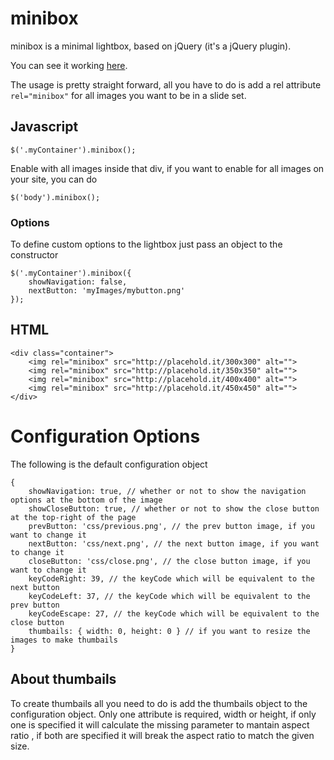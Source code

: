 # minibox

minibox is a minimal lightbox, based on jQuery (it's a jQuery plugin).

You can see it working <a href="http://gosukiwi.github.com/minibox/example.html" target="_blank">here</a>.

The usage is pretty straight forward, all you have to do is add a rel attribute
```rel="minibox"``` for all images you want to be in a slide set.

## Javascript

```
$('.myContainer').minibox();
```

Enable with all images inside that div, if you want to enable for all images on
your site, you can do

```
$('body').minibox();
```

### Options

To define custom options to the lightbox just pass an object to the constructor

```
$('.myContainer').minibox({
    showNavigation: false,
    nextButton: 'myImages/mybutton.png'
});
```

## HTML

<pre><code>&lt;div class=&quot;container&quot;&gt;<br/>    &lt;img rel=&quot;minibox&quot; src=&quot;http://placehold.it/300x300&quot; alt=&quot;&quot;&gt;<br/>    &lt;img rel=&quot;minibox&quot; src=&quot;http://placehold.it/350x350&quot; alt=&quot;&quot;&gt;<br/>    &lt;img rel=&quot;minibox&quot; src=&quot;http://placehold.it/400x400&quot; alt=&quot;&quot;&gt;<br/>    &lt;img rel=&quot;minibox&quot; src=&quot;http://placehold.it/450x450&quot; alt=&quot;&quot;&gt;<br/>&lt;/div&gt;</code></pre>

# Configuration Options

The following is the default configuration object

```
{
    showNavigation: true, // whether or not to show the navigation options at the bottom of the image
    showCloseButton: true, // whether or not to show the close button at the top-right of the page
    prevButton: 'css/previous.png', // the prev button image, if you want to change it
    nextButton: 'css/next.png', // the next button image, if you want to change it
    closeButton: 'css/close.png', // the close button image, if you want to change it
    keyCodeRight: 39, // the keyCode which will be equivalent to the next button
    keyCodeLeft: 37, // the keyCode which will be equivalent to the prev button
    keyCodeEscape: 27, // the keyCode which will be equivalent to the close button
    thumbails: { width: 0, height: 0 } // if you want to resize the images to make thumbails
}
```

## About thumbails
To create thumbails all you need to do is add the thumbails object to the 
configuration object. Only one attribute is required, width or height, if only
one is specified it will calculate the missing parameter to mantain aspect ratio
, if both are specified it will break the aspect ratio to match the given size.